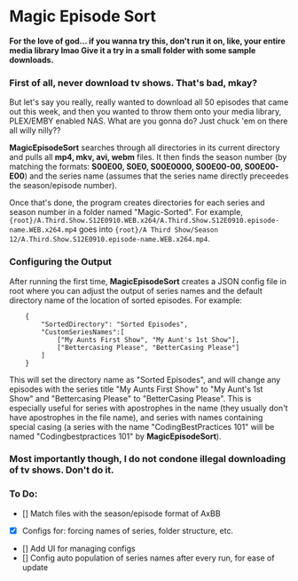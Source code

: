 # Magic Episode Sort

**For the love of god... if you wanna try this, don't run it on, like, your entire media library lmao Give it a try in a small folder with some sample downloads.**

### First of all, never download tv shows. That's bad, mkay?

But let's say you really, really wanted to download all 50 episodes that came out this week, and then you wanted to throw them onto your media library, PLEX/EMBY enabled NAS. What are you gonna do? Just chuck 'em on there all willy nilly??

**MagicEpisodeSort** searches through all directories in its current directory and pulls all **mp4, mkv, avi, webm** files. 
It then finds the season number (by matching the formats: **S00E00, S0E0, S00E0000, S00E00-00, S00E00-E00**) and the series name 
(assumes that the series name directly preceedes the season/episode number).

Once that's done, the program creates directories for each series and season number in a folder named "Magic-Sorted". For example, 
`{root}/A.Third.Show.S12E0910.WEB.x264/A.Third.Show.S12E0910.episode-name.WEB.x264.mp4` goes into `{root}/A Third Show/Season 12/A.Third.Show.S12E0910.episode-name.WEB.x264.mp4`.

### Configuring the Output

After running the first time, **MagicEpisodeSort** creates a JSON config file in root where you can adjust the output of series names and the default directory name of 
the location of sorted episodes. For example: 

```
	{
		"SortedDirectory": "Sorted Episodes",
		"CustomSeriesNames":[
			["My Aunts First Show", "My Aunt's 1st Show"], 
			["Bettercasing Please", "BetterCasing Please"]
		]
	}
```

This will set the directory name as "Sorted Episodes", and will change any episodes with the series title "My Aunts First Show" to "My Aunt's 1st Show" and "Bettercasing Please" to "BetterCasing Please".
This is especially useful for series with apostrophes in the name (they usually don't have apostrophes in the file name), and series with names containing special casing (a series with the name "CodingBestPractices 101"
will be named "Codingbestpractices 101" by **MagicEpisodeSort**).

### Most importantly though, I do not condone illegal downloading of tv shows. Don't do it.

### To Do:

 - [] Match files with the season/episode format of AxBB
 - [X] Configs for: forcing names of series, folder structure, etc.
 - [] Add UI for managing configs
 - [] Config auto population of series names after every run, for ease of update
